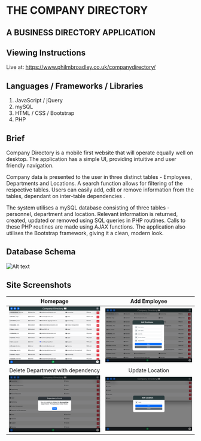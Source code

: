 # THE COMPANY DIRECTORY

## A BUSINESS DIRECTORY APPLICATION

## Viewing Instructions

Live at: https://www.philmbroadley.co.uk/companydirectory/

## Languages / Frameworks / Libraries

1. JavaScript / jQuery
2. mySQL
3. HTML / CSS / Bootstrap
4. PHP

## Brief

Company Directory is a mobile first website that will operate equally well on desktop. The application has a simple UI, providing intuitive and user friendly navigation.

Company data is presented to the user in three distinct tables - Employees, Departments and Locations. A search function allows for filtering of the respective tables. Users can easily add, edit or remove information from the tables, dependant on inter-table dependencies .

The system utilises a mySQL database consisting of three tables - personnel, department and location. Relevant information is returned, created, updated or removed using SQL queries in PHP routines. Calls to these PHP routines are made using AJAX functions. The application also utilises the Bootstrap framework, giving it a clean, modern look.

## Database Schema

![Alt text](images/db_schema?raw=true "Optional Title")

## Site Screenshots

|                               Homepage                                |                              Add Employee                             |
| :-------------------------------------------------------------------: | :--------------------------------------------------------------------: |
|  ![Alt text](images/homepage.png?raw=true "Optional Title")   | ![Alt text](images/add_employee.png?raw=true "Optional Title") |
|            Delete Department with dependency                          |                              Update Location                            |
| ![Alt text](images/delete_department_dependency.png?raw=true "Optional Title") | ![Alt text](images/update_location.png?raw=true )                | 


